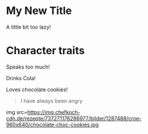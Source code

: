 
# My New Title

A little bit too lazy!

# Character traits

Speaks too much!

Drinks Cola!

Loves chocolate cookies! 

> I have always been angry



img src=https://img.chefkoch-cdn.de/rezepte/737271176286977/bilder/1287488/crop-960x640/chocolate-choc-cookies.jpg
